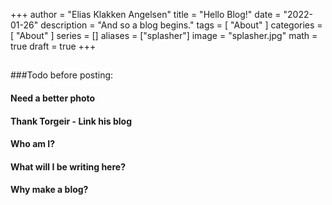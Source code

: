 +++
author = "Elias Klakken Angelsen"
title = "Hello Blog!"
date = "2022-01-26"
description = "And so a blog begins."
tags = [
    "About"
]
categories = [
    "About"
]
series = []
aliases = ["splasher"]
image = "splasher.jpg"
math = true
draft = true
+++

## 

### 

###Todo before posting:
#### Need a better photo
#### Thank Torgeir - Link his blog
#### Who am I?
#### What will I be writing here?
#### Why make a blog?